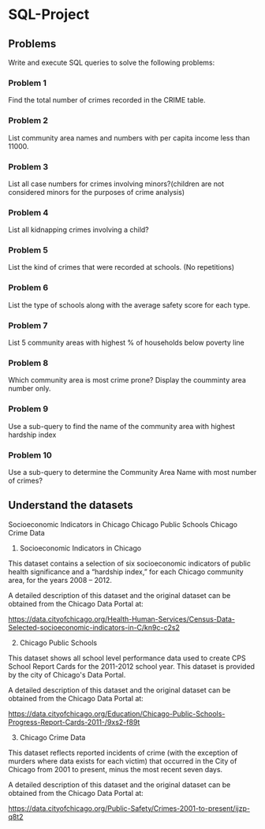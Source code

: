 # SQL-Project

## Problems

Write and execute SQL queries to solve the following problems:

### Problem 1

Find the total number of crimes recorded in the CRIME table.

### Problem 2

List community area names and numbers with per capita income less than 11000.

### Problem 3

List all case numbers for crimes involving minors?(children are not considered minors for the purposes of crime analysis)

### Problem 4

List all kidnapping crimes involving a child?

### Problem 5

List the kind of crimes that were recorded at schools. (No repetitions)

### Problem 6

List the type of schools along with the average safety score for each type.

### Problem 7

List 5 community areas with highest % of households below poverty line

### Problem 8

Which community area is most crime prone? Display the coumminty area number only.

### Problem 9

Use a sub-query to find the name of the community area with highest hardship index

### Problem 10

Use a sub-query to determine the Community Area Name with most number of crimes?


## Understand the datasets

Socioeconomic Indicators in Chicago
Chicago Public Schools
Chicago Crime Data

1. Socioeconomic Indicators in Chicago

This dataset contains a selection of six socioeconomic indicators of public health significance and a “hardship index,” for each Chicago community area, for the years 2008 – 2012.

A detailed description of this dataset and the original dataset can be obtained from the Chicago Data Portal at:

https://data.cityofchicago.org/Health-Human-Services/Census-Data-Selected-socioeconomic-indicators-in-C/kn9c-c2s2

2. Chicago Public Schools

This dataset shows all school level performance data used to create CPS School Report Cards for the 2011-2012 school year. This dataset is provided by the city of Chicago's Data Portal.

A detailed description of this dataset and the original dataset can be obtained from the Chicago Data Portal at:

https://data.cityofchicago.org/Education/Chicago-Public-Schools-Progress-Report-Cards-2011-/9xs2-f89t

3. Chicago Crime Data

This dataset reflects reported incidents of crime (with the exception of murders where data exists for each victim) that occurred in the City of Chicago from 2001 to present, minus the most recent seven days.

A detailed description of this dataset and the original dataset can be obtained from the Chicago Data Portal at:

https://data.cityofchicago.org/Public-Safety/Crimes-2001-to-present/ijzp-q8t2

